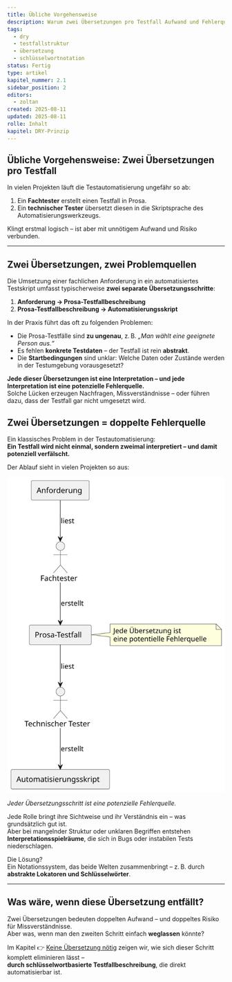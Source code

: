 ```yaml
---
title: Übliche Vorgehensweise
description: Warum zwei Übersetzungen pro Testfall Aufwand und Fehlerquellen verursachen – und wie man das vermeiden kann.
tags:
  - dry
  - testfallstruktur
  - übersetzung
  - schlüsselwortnotation
status: Fertig
type: artikel
kapitel_nummer: 2.1
sidebar_position: 2
editors:
  - zoltan
created: 2025-08-11
updated: 2025-08-11
rolle: Inhalt
kapitel: DRY-Prinzip
---
```


## Übliche Vorgehensweise: Zwei Übersetzungen pro Testfall

In vielen Projekten läuft die Testautomatisierung ungefähr so ab:

1. Ein **Fachtester** erstellt einen Testfall in Prosa.
2. Ein **technischer Tester** übersetzt diesen in die Skriptsprache des Automatisierungswerkzeugs.

Klingt erstmal logisch – ist aber mit unnötigem Aufwand und Risiko verbunden.

---

## Zwei Übersetzungen, zwei Problemquellen

Die Umsetzung einer fachlichen Anforderung in ein automatisiertes Testskript umfasst typischerweise **zwei separate Übersetzungsschritte**:

1. **Anforderung → Prosa-Testfallbeschreibung**  
2. **Prosa-Testfallbeschreibung → Automatisierungsskript**

In der Praxis führt das oft zu folgenden Problemen:

- Die Prosa-Testfälle sind **zu ungenau**, z. B. _„Man wählt eine geeignete Person aus.“_
- Es fehlen **konkrete Testdaten** – der Testfall ist rein **abstrakt**.
- Die **Startbedingungen** sind unklar: Welche Daten oder Zustände werden in der Testumgebung vorausgesetzt?

**Jede dieser Übersetzungen ist eine Interpretation – und jede Interpretation ist eine potenzielle Fehlerquelle.**  
Solche Lücken erzeugen Nachfragen, Missverständnisse – oder führen dazu, dass der Testfall gar nicht umgesetzt wird.

## Zwei Übersetzungen = doppelte Fehlerquelle

Ein klassisches Problem in der Testautomatisierung:  
**Ein Testfall wird nicht einmal, sondern zweimal interpretiert – und damit potenziell verfälscht.**

Der Ablauf sieht in vielen Projekten so aus:

![Zwei-Phasen-Übersetzung bei herkömmlicher Testfallautomatisierung](../assets/diagrams/dry-prinzip/testfall-uebersetzungen.svg)

*Jeder Übersetzungsschritt ist eine potenzielle Fehlerquelle.*

Jede Rolle bringt ihre Sichtweise und ihr Verständnis ein – was grundsätzlich gut ist.  
Aber bei mangelnder Struktur oder unklaren Begriffen entstehen **Interpretationsspielräume**, die sich in Bugs oder instabilen Tests niederschlagen.

Die Lösung?  
Ein Notationssystem, das beide Welten zusammenbringt – z. B. durch **abstrakte Lokatoren und Schlüsselwörter**.


---

## Was wäre, wenn diese Übersetzung entfällt?

Zwei Übersetzungen bedeuten doppelten Aufwand – und doppeltes Risiko für Missverständnisse.  
Aber was, wenn man den zweiten Schritt einfach **weglassen** könnte?

Im Kapitel 👉 [Keine Übersetzung nötig](Wie%20Schlüsselwörter%20die%20Brücke%20zwischen%20Fachtest%20und%20Automatisierung%20schlagen.md) zeigen wir, wie sich dieser Schritt komplett eliminieren lässt –  
**durch schlüsselwortbasierte Testfallbeschreibung**, die direkt automatisierbar ist.
